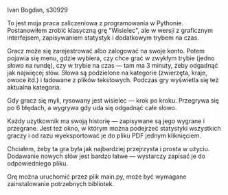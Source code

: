 Ivan Bogdan, s30929

To jest moja praca zaliczeniowa z programowania w Pythonie. Postanowiłem zrobić klasyczną grę "Wisielec", ale w wersji z graficznym interfejsem, zapisywaniem statystyk i dodatkowym trybem na czas.

Gracz może się zarejestrować albo zalogować na swoje konto. Potem pojawia się menu, gdzie wybiera, czy chce grać w zwykłym trybie (jedno słowo na rundę), czy w trybie na czas — tam ma 3 minuty, żeby odgadnąć jak najwięcej słów. Słowa są podzielone na kategorie (zwierzęta, kraje, owoce itd.) i ładowane z plików tekstowych. Podczas gry wyświetla się też aktualna kategoria.

Gdy gracz się myli, rysowany jest wisielec — krok po kroku. Przegrywa się po 6 błędach, a wygrywa gdy uda się odgadnąć całe słowo.

Każdy użytkownik ma swoją historię — zapisywane są jego wygrane i przegrane. Jest też okno, w którym można podejrzeć statystyki wszystkich graczy i od razu wyeksportować je do pliku PDF jednym kliknięciem.

Chciałem, żeby ta gra była jak najbardziej przejrzysta i prosta w użyciu. Dodawanie nowych słów jest bardzo łatwe — wystarczy zapisać je do odpowiedniego pliku.

Grę można uruchomić przez plik main.py, może być wymagane zainstalowanie potrzebnych bibliotek.

